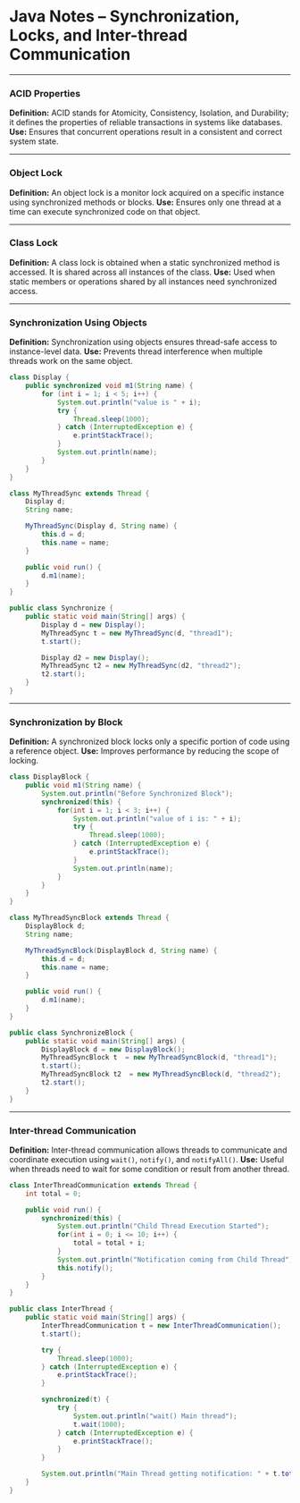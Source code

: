 # Java Notes – Synchronization, Locks, and Inter-thread Communication

---

### ACID Properties

**Definition:**
ACID stands for Atomicity, Consistency, Isolation, and Durability; it defines the properties of reliable transactions in systems like databases.
**Use:** Ensures that concurrent operations result in a consistent and correct system state.

---

### Object Lock

**Definition:**
An object lock is a monitor lock acquired on a specific instance using synchronized methods or blocks.
**Use:** Ensures only one thread at a time can execute synchronized code on that object.

---

### Class Lock

**Definition:**
A class lock is obtained when a static synchronized method is accessed. It is shared across all instances of the class.
**Use:** Used when static members or operations shared by all instances need synchronized access.

---

### Synchronization Using Objects

**Definition:**
Synchronization using objects ensures thread-safe access to instance-level data.
**Use:** Prevents thread interference when multiple threads work on the same object.

```java
class Display {
    public synchronized void m1(String name) {
        for (int i = 1; i < 5; i++) {
            System.out.println("value is " + i);
            try {
                Thread.sleep(1000);
            } catch (InterruptedException e) {
                e.printStackTrace();
            }
            System.out.println(name);
        }
    }
}

class MyThreadSync extends Thread {
    Display d;
    String name;

    MyThreadSync(Display d, String name) {
        this.d = d;
        this.name = name;
    }

    public void run() {
        d.m1(name);
    }
}

public class Synchronize {
    public static void main(String[] args) {
        Display d = new Display();
        MyThreadSync t = new MyThreadSync(d, "thread1");
        t.start();

        Display d2 = new Display();
        MyThreadSync t2 = new MyThreadSync(d2, "thread2");
        t2.start();
    }
}
```

---

### Synchronization by Block

**Definition:**
A synchronized block locks only a specific portion of code using a reference object.
**Use:** Improves performance by reducing the scope of locking.

```java
class DisplayBlock {
    public void m1(String name) {
        System.out.println("Before Synchronized Block");
        synchronized(this) {
            for(int i = 1; i < 3; i++) {
                System.out.println("value of i is: " + i);
                try {
                    Thread.sleep(1000);
                } catch (InterruptedException e) {
                    e.printStackTrace();
                }
                System.out.println(name);
            }
        }
    }
}

class MyThreadSyncBlock extends Thread {
    DisplayBlock d;
    String name;

    MyThreadSyncBlock(DisplayBlock d, String name) {
        this.d = d;
        this.name = name;
    }

    public void run() {
        d.m1(name);
    }
}

public class SynchronizeBlock {
    public static void main(String[] args) {
        DisplayBlock d = new DisplayBlock();
        MyThreadSyncBlock t  = new MyThreadSyncBlock(d, "thread1");
        t.start();
        MyThreadSyncBlock t2  = new MyThreadSyncBlock(d, "thread2");
        t2.start();
    }
}
```

---

### Inter-thread Communication

**Definition:**
Inter-thread communication allows threads to communicate and coordinate execution using `wait()`, `notify()`, and `notifyAll()`.
**Use:** Useful when threads need to wait for some condition or result from another thread.

```java
class InterThreadCommunication extends Thread {
    int total = 0;

    public void run() {
        synchronized(this) {
            System.out.println("Child Thread Execution Started");
            for(int i = 0; i <= 10; i++) {
                total = total + i;
            }
            System.out.println("Notification coming from Child Thread");
            this.notify();
        }
    }
}

public class InterThread {
    public static void main(String[] args) {
        InterThreadCommunication t = new InterThreadCommunication();
        t.start();

        try {
            Thread.sleep(1000);
        } catch (InterruptedException e) {
            e.printStackTrace();
        }

        synchronized(t) {
            try {
                System.out.println("wait() Main thread");
                t.wait(1000);
            } catch (InterruptedException e) {
                e.printStackTrace();
            }
        }

        System.out.println("Main Thread getting notification: " + t.total);
    }
}
```


